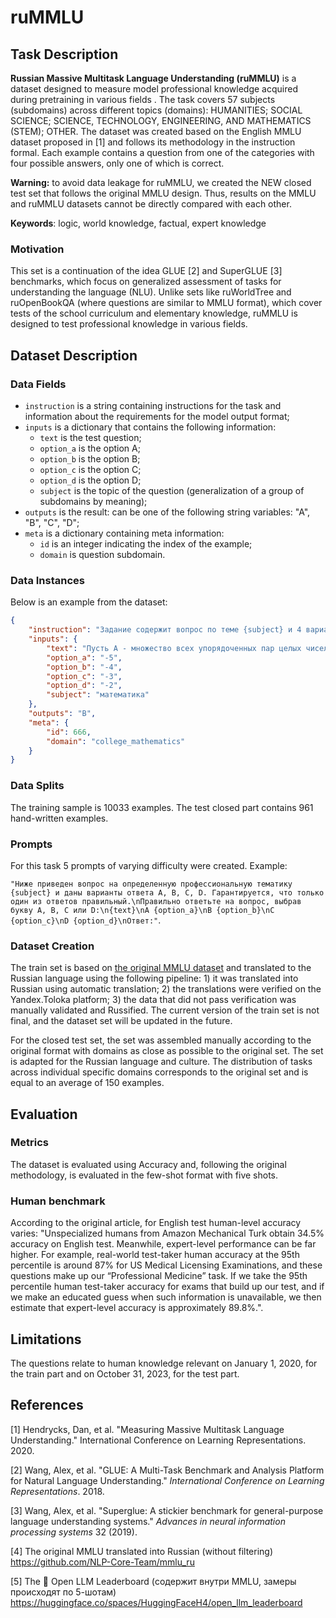 # **ruMMLU**

## Task Description

**Russian Massive Multitask Language Understanding (ruMMLU)** is a dataset designed to measure model professional knowledge acquired during pretraining in various fields . The task covers 57 subjects (subdomains) across different topics (domains): HUMANITIES; SOCIAL SCIENCE; SCIENCE, TECHNOLOGY, ENGINEERING, AND MATHEMATICS (STEM); OTHER. The dataset was created based on the English MMLU dataset proposed in [1] and follows its methodology in the instruction formal. Each example contains a question from one of the categories with four possible answers, only one of which is correct.

**Warning:** to avoid data leakage for ruMMLU, we created the NEW closed test set that follows the original MMLU design. Thus, results on the MMLU and ruMMLU datasets cannot be directly compared with each other.

**Keywords**: logic, world knowledge, factual, expert knowledge

### Motivation

This set is a continuation of the idea GLUE [2] and SuperGLUE [3] benchmarks, which focus on generalized assessment of tasks for understanding the language (NLU). Unlike sets like ruWorldTree and ruOpenBookQA (where questions are similar to MMLU format), which cover tests of the school curriculum and elementary knowledge, ruMMLU is designed to test professional knowledge in various fields.

## Dataset Description

### Data Fields

- `instruction` is a string containing instructions for the task and information about the requirements for the model output format;
- `inputs` is a dictionary that contains the following information:
    - `text` is the test question;
    - `option_a` is the option A;
    - `option_b` is the option B;
    - `option_c` is the option C;
    - `option_d` is the option D;
    - `subject` is the topic of the question (generalization of a group of subdomains by meaning);
- `outputs` is the result: can be one of the following string variables: "A", "B", "C", "D";
- `meta` is a dictionary containing meta information:
    - `id` is an integer indicating the index of the example;
    - `domain` is question subdomain.

### Data Instances

Below is an example from the dataset:

```json
{
    "instruction": "Задание содержит вопрос по теме {subject} и 4 варианта ответа A, B, C, D, из которых только один правильный.\n{text}\nA {option_a}\nB {option_b}\nC {option_c}\nD {option_d}\nЗапишите букву правильного ответа\nОтвет:",
    "inputs": {
        "text": "Пусть A - множество всех упорядоченных пар целых чисел (m, n), таких, что 7m + 12n = 22. Какое наибольшее отрицательное число в множестве B = {m + n : (m, n) \\in A}?\n",
        "option_a": "-5",
        "option_b": "-4",
        "option_c": "-3",
        "option_d": "-2",
        "subject": "математика"
    },
    "outputs": "B",
    "meta": {
        "id": 666,
        "domain": "college_mathematics"
    }
}
```

### Data Splits

The training sample is 10033 examples. The test closed part contains 961 hand-written examples.

### Prompts

For this task 5 prompts of varying difficulty were created. Example:

`"Ниже приведен вопрос на определенную профессиональную тематику {subject} и даны варианты ответа A, B, C, D. Гарантируется, что только один из ответов правильный.\nПравильно ответьте на вопрос, выбрав букву A, B, C или D:\n{text}\nA {option_a}\nB {option_b}\nC {option_c}\nD {option_d}\nОтвет:"`.

### Dataset Creation
The train set is based on [the original MMLU dataset](https://github.com/hendrycks/test) and translated to the Russian language using the following pipeline: 1) it was translated into Russian using automatic translation; 2) the translations were verified on the Yandex.Toloka platform; 3) the data that did not pass verification was manually validated and Russified. The current version of the train set is not final, and the dataset set will be updated in the future.

For the closed test set, the set was assembled manually according to the original format with domains as close as possible to the original set. The set is adapted for the Russian language and culture. The distribution of tasks across individual specific domains corresponds to the original set and is equal to an average of 150 examples.

## Evaluation

### Metrics

The dataset is evaluated using Accuracy and, following the original methodology, is evaluated in the few-shot format with five shots.

### Human benchmark

According to the original article, for English test human-level accuracy varies:
"Unspecialized humans from Amazon Mechanical Turk obtain 34.5% accuracy on English test. Meanwhile, expert-level performance can be far higher. For example, real-world test-taker human accuracy at the 95th percentile is around 87% for US Medical Licensing Examinations, and these questions make up our “Professional Medicine” task. If we take the 95th percentile human test-taker accuracy for exams that build up our test, and if we make an educated guess when such information is unavailable, we then estimate that expert-level accuracy is approximately 89.8%.".

## Limitations

The questions relate to human knowledge relevant on January 1, 2020, for the train part and on October 31, 2023, for the test part.

## References

[1] Hendrycks, Dan, et al. "Measuring Massive Multitask Language Understanding." International Conference on Learning Representations. 2020.

[2] Wang, Alex, et al. "GLUE: A Multi-Task Benchmark and Analysis Platform for Natural Language Understanding." *International Conference on Learning Representations*. 2018.

[3] Wang, Alex, et al. "Superglue: A stickier benchmark for general-purpose language understanding systems." *Advances in neural information processing systems* 32 (2019).

[4] The original MMLU translated into Russian (without filtering) https://github.com/NLP-Core-Team/mmlu_ru

[5] The 🤗 Open LLM Leaderboard (содержит внутри MMLU, замеры происходят по 5-шотам) https://huggingface.co/spaces/HuggingFaceH4/open_llm_leaderboard
